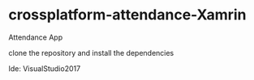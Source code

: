 # crossplatform-attendance-Xamrin
Attendance App

clone the repository and install the dependencies

Ide: VisualStudio2017

